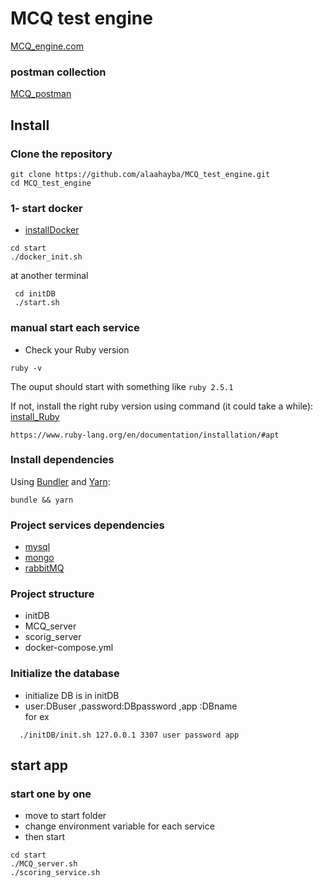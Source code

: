 # MCQ test engine

[MCQ_engine.com](https://github.com/alaahayba/MCQ_test_engine/)

### postman collection
[MCQ_postman](https://www.getpostman.com/collections/0b5ea09312ec7587dce7)
## Install

### Clone the repository

```shell
git clone https://github.com/alaahayba/MCQ_test_engine.git
cd MCQ_test_engine

```

### 1- start docker
- [installDocker](https://docs.docker.com/engine/install/)
```shell
cd start
./docker_init.sh
```
at another terminal

```
 cd initDB
 ./start.sh 
```


### manual start each service
- Check your Ruby version

```shell
ruby -v
```
The ouput should start with something like `ruby 2.5.1`

If not, install the right ruby version using command (it could take a while):
[install_Ruby](https://www.ruby-lang.org/en/documentation/installation/#apt)

```shell
https://www.ruby-lang.org/en/documentation/installation/#apt
```

### Install dependencies

Using [Bundler](https://github.com/bundler/bundler) and [Yarn](https://github.com/yarnpkg/yarn):

```shell
bundle && yarn
```

### Project services dependencies

 - [mysql](https://www.digitalocean.com/community/tutorials/how-to-install-mysql-on-ubuntu-18-04)
 - [mongo](https://docs.mongodb.com/manual/tutorial/install-mongodb-on-ubuntu/)
 - [rabbitMQ](https://www.rabbitmq.com/download.html)
 
### Project structure
 - initDB
 - MCQ_server
 - scorig_server
 - docker-compose.yml


### Initialize the database
  - initialize DB is in initDB
  - user:DBuser ,password:DBpassword ,app :DBname\
  for ex
 
```shell
  ./initDB/init.sh 127.0.0.1 3307 user password app
```

## start app  
### start one by one
- move to start folder
- change environment variable for each service
- then start

```shell
cd start
./MCQ_server.sh
./scoring_service.sh
```
